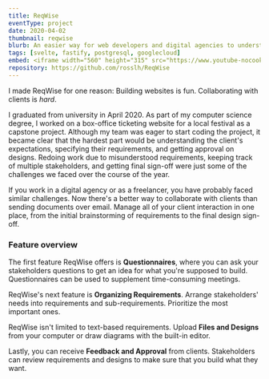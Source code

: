 ```yaml
---
title: ReqWise
eventType: project
date: 2020-04-02
thumbnail: reqwise
blurb: An easier way for web developers and digital agencies to understand their customer's needs. Brainstorm requirements, propose designs, and get stakeholder sign-off.
tags: [svelte, fastify, postgresql, googlecloud]
embed: <iframe width="560" height="315" src="https://www.youtube-nocookie.com/embed/xrtc45-qvG0" title="YouTube video player" frameborder="0" allow="accelerometer; autoplay; clipboard-write; encrypted-media; gyroscope; picture-in-picture" allowfullscreen></iframe>
repository: https://github.com/rosslh/ReqWise
---
```


I made ReqWise for one reason: Building websites is fun. Collaborating with clients is *hard*.

I graduated from university in April 2020. As part of my computer science degree, I worked on a box-office ticketing website for a local festival as a capstone project. Although my team was eager to start coding the project, it became clear that the hardest part would be understanding the client's expectations, specifying their requirements, and getting approval on designs. Redoing work due to misunderstood requirements, keeping track of multiple stakeholders, and getting final sign-off were just some of the challenges we faced over the course of the year.

If you work in a digital agency or as a freelancer, you have probably faced similar challenges. Now there's a better way to collaborate with clients than sending documents over email. Manage all of your client interaction in one place, from the initial brainstorming of requirements to the final design sign-off.

### Feature overview

The first feature ReqWise offers is **Questionnaires**, where you can ask your stakeholders questions to get an idea for what you're supposed to build. Questionnaires can be used to supplement time-consuming meetings.

ReqWise's next feature is **Organizing Requirements**. Arrange stakeholders' needs into requirements and sub-requirements. Prioritize the most important ones.

ReqWise isn't limited to text-based requirements. Upload **Files and Designs** from your computer or draw diagrams with the built-in editor.

Lastly, you can receive **Feedback and Approval** from clients. Stakeholders can review requirements and designs to make sure that you build what they want.